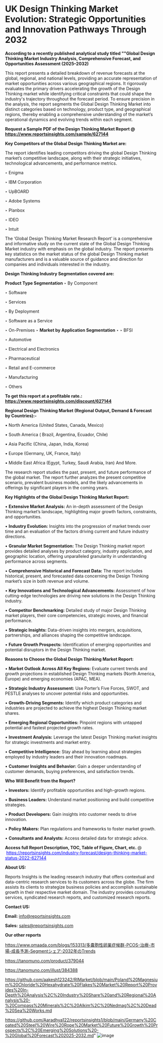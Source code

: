 # UK Design Thinking Market Evolution: Strategic Opportunities and Innovation Pathways Through 2032

<strong>According to a recently published analytical study titled ""Global Design Thinking Market Industry Analysis, Comprehensive Forecast, and Opportunities Assessment (2025–2032)</strong>

This report presents a detailed breakdown of revenue forecasts at the global, regional, and national levels, providing an accurate representation of market opportunities across various geographical regions. It rigorously evaluates the primary drivers accelerating the growth of the Design Thinking market while identifying critical constraints that could shape the industry's trajectory throughout the forecast period. To ensure precision in the analysis, the report segments the Global Design Thinking Market into distinct categories based on technology, product type, and geographical regions, thereby enabling a comprehensive understanding of the market’s operational dynamics and evolving trends within each segment.

<strong>Request a Sample PDF of the Design Thinking Market Report </strong><strong>@<a href=https://www.reportsinsights.com/sample/627144 style=color:#0000ff;> https://www.reportsinsights.com/sample/627144</a></strong></font>

<strong>Key Competitors of the Global Design Thinking Market are:</strong>

The report identifies leading competitors driving the global Design Thinking market’s competitive landscape, along with their strategic initiatives, technological advancements, and performance metrics.

‣ Enigma

‣ IBM Corporation

‣ UpBOARD

‣ Adobe Systems

‣ Planbox

‣ IDEO

‣ Intuit

The ‘Global Design Thinking Market Research Report’ is a comprehensive and informative study on the current state of the Global Design Thinking Market industry with emphasis on the global industry. The report presents key statistics on the market status of the global Design Thinking market manufacturers and is a valuable source of guidance and direction for companies and individuals interested in the industry.

<strong>Design Thinking Industry Segmentation covered are:</strong>

<strong>Product Type Segmentation</strong>
‣
By Component

‣ Software

‣ Services

‣ By Deployment

‣ Software as a Service

‣ On-Premises
‣ 
<strong>Market by Application Segmentation</strong>
‣
‣  BFSI

‣ Automotive

‣ Electrical and Electronics

‣ Pharmaceutical

‣ Retail and E-commerce

‣ Manufacturing

‣ Others

<strong>To get this report at a profitable rate.: <a href=https://www.reportsinsights.com/discount/627144 style=color:#0000ff;>https://www.reportsinsights.com/discount/627144</a></strong></font>

<strong>Regional Design Thinking Market (Regional Output, Demand &amp; Forecast by Countries):-</strong>

• North America (United States, Canada, Mexico)

• South America ( Brazil, Argentina, Ecuador, Chile)

• Asia Pacific (China, Japan, India, Korea)

• Europe (Germany, UK, France, Italy)

• Middle East Africa (Egypt, Turkey, Saudi Arabia, Iran) And More.

The research report studies the past, present, and future performance of the global market. The report further analyzes the present competitive scenario, prevalent business models, and the likely advancements in offerings by significant players in the coming years.

<strong>Key Highlights of the Global Design Thinking Market Report:</strong>

• <strong>Extensive Market Analysis:</strong> An in-depth assessment of the Design Thinking market’s landscape, highlighting major growth factors, constraints, and opportunities.

• <strong>Industry Evolution:</strong> Insights into the progression of market trends over time and an evaluation of the factors driving current and future industry directions.

• <strong>Granular Market Segmentation:</strong> The Design Thinking market report provides detailed analyses by product category, industry application, and geographic location, offering unparalleled granularity in understanding performance across segments.

• <strong>Comprehensive Historical and Forecast Data:</strong> The report includes historical, present, and forecasted data concerning the Design Thinking market’s size in both revenue and volume.

• <strong>Key Innovations and Technological Advancements:</strong> Assessment of how cutting-edge technologies are driving new solutions in the Design Thinking industry.

• <strong>Competitor Benchmarking:</strong> Detailed study of major Design Thinking market players, their core competencies, strategic moves, and financial performance.

• <strong>Strategic Insights:</strong> Data-driven insights into mergers, acquisitions, partnerships, and alliances shaping the competitive landscape.

• <strong>Future Growth Prospects:</strong> Identification of emerging opportunities and potential disruptors in the Design Thinking market.

<strong>Reasons to Choose the Global Design Thinking Market Report:</strong>

• <strong>Market Outlook Across All Key Regions:</strong> Evaluate current trends and growth projections in established Design Thinking markets (North America, Europe) and emerging economies (APAC, MEA).

• <strong>Strategic Industry Assessment:</strong> Use Porter’s Five Forces, SWOT, and PESTLE analyses to uncover potential risks and opportunities.

• <strong>Growth-Driving Segments:</strong> Identify which product categories and industries are projected to achieve the highest Design Thinking market shares.

• <strong>Emerging Regional Opportunities:</strong> Pinpoint regions with untapped potential and fastest projected growth rates.

• <strong>Investment Analysis:</strong> Leverage the latest Design Thinking market insights for strategic investments and market entry.

• <strong>Competitive Intelligence:</strong> Stay ahead by learning about strategies employed by industry leaders and their innovation roadmaps.

• <strong>Customer Insights and Behavior:</strong> Gain a deeper understanding of customer demands, buying preferences, and satisfaction trends.

<strong>Who Will Benefit from the Report?</strong>

• <strong>Investors:</strong> Identify profitable opportunities and high-growth regions.

• <strong>Business Leaders:</strong> Understand market positioning and build competitive strategies.

• <strong>Product Developers:</strong> Gain insights into customer needs to drive innovation.

• <strong>Policy Makers:</strong> Plan regulations and frameworks to foster market growth.

• <strong>Consultants and Analysts:</strong> Access detailed data for strategic advice.
</ul>
<strong>Access full Report Description, TOC, Table of Figure, Chart, etc. </strong>@  <a href=https://reportsinsights.com/industry-forecast/design-thinking-market-status-2022-627144 style=color:#0000ff;>https://reportsinsights.com/industry-forecast/design-thinking-market-status-2022-627144</a></font>

<strong><strong>About US</strong>:</strong>

Reports Insights is the leading research industry that offers contextual and data-centric research services to its customers across the globe. The firm assists its clients to strategize business policies and accomplish sustainable growth in their respective market domain. The industry provides consulting services, syndicated research reports, and customized research reports.

<strong>Contact US:</strong>

<p class=""""><b>Email:</b> <a href=mailto:info@reportsinsights.com>info@reportsinsights.com</a></p>
<p class=""""><b>Sales:</b> <a href=mailto:sales@reportsinsights.com>sales@reportsinsights.com</a></p>

<strong>Our other reports</strong>

<a href=https://www.omaada.com/blogs/153313/多嚢胞性卵巣症候群-PCOS-治療-市場-成長予測-Segmentシェア-2032年のTrends>https://www.omaada.com/blogs/153313/多嚢胞性卵巣症候群-PCOS-治療-市場-成長予測-Segmentシェア-2032年のTrends</a>

<a href=https://tanomuno.com/product/379044>https://tanomuno.com/product/379044</a>

<a href=https://tanomuno.com/illust/384388>https://tanomuno.com/illust/384388</a>

<a href=https://github.com/aakesh123242/RIMarket/blob/main/Poland%20Magnesium%20Chloride%20Hexahydrate%20Flakes%20Market%20Report%20Provides%20In-Depth%20Analysis%2C%20Industry%20Share%20and%20Regional%20Analysis%20-%20Compass%20Minerals%2C%20Alkim%2C%20Nedmag%2C%20Dead%20Sea%20Works.md>https://github.com/aakesh123242/RIMarket/blob/main/Poland%20Magnesium%20Chloride%20Hexahydrate%20Flakes%20Market%20Report%20Provides%20In-Depth%20Analysis%2C%20Industry%20Share%20and%20Regional%20Analysis%20-%20Compass%20Minerals%2C%20Alkim%2C%20Nedmag%2C%20Dead%20Sea%20Works.md</a>

<a href=https://github.com/Aaradhya122/reportsinsights1/blob/main/Germany%20Coated%20Steel%20Wire%20Rope%20Market%20Future%20Growth%20Prospects%2C%20Emerging%20Solutions%20-%20Global%20Forecast%202025-2032.md>https://github.com/Aaradhya122/reportsinsights1/blob/main/Germany%20Coated%20Steel%20Wire%20Rope%20Market%20Future%20Growth%20Prospects%2C%20Emerging%20Solutions%20-%20Global%20Forecast%202025-2032.md</a>"
![image](https://github.com/user-attachments/assets/943e9cb5-fa5b-44ca-ba03-f1310d752cd3)
